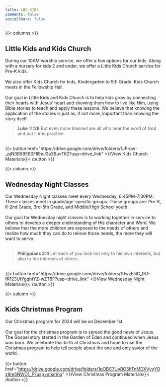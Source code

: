 ```yaml
---
title: LBC.KIDS
comments: false
socialShare: false
---
```


{{< columns >}}
## Little Kids and Kids Church
During our 10AM worship service, we offer a few options for our kids. Along with a nursery for kids 2 and under, we offer a Little Kids Church service for Pre-K kids.</br>
</br>
We also offer Kids Church for kids, Kindergarten to 5th Grade. Kids Church meets in the Fellowship Hall.</br>
</br>
Our goal in Little Kids and Kids Church is to help kids grow by connecting their hearts with Jesus' heart and showing them how to live like Him, using Bible stories to teach and apply these lessons. We believe that knowing the application of the stories is just as, if not more, important than knowing the story itself. 
<br>
> **Luke 11:28** But even more blessed are all who hear the word of God and put it into practice.<br>
<br>
{{< button href="https://drive.google.com/drive/folders/1JProw-_pjN3B5BE80Fll9eJ3a3BuvT62?usp=drive_link" >}}View Kids Church Materials{{< /button >}}

{{< column >}}
## Wednesday Night Classes
Our Wednesday Night classes meet every Wednesday, 6:45PM-7:30PM. These classes meet in grade/age-specific groups. These groups are: Pre-K, K-2nd Grade, 3rd-5th Grade, and Middle/High School youth.<br>
<br>
Our goal for Wednesday night classes is to working together in service to others to develop a deeper understanding of His character and Word. We believe that the more children are exposed to the needs of others and realize how much they can do to relieve those needs, the more they will want to serve.<br>
<br>
> **Philippians 2:4** Let each of you look not only to his own interests, but also to the interests of others.<br>
<br>
{{< button href="https://drive.google.com/drive/folders/10wzEliIG_0U-fR123UtYgqhtYZ-wZT5F?usp=drive_link" >}}View Wednesday Night Materials{{< /button >}}

{{< column >}}
## Kids Christmas Program
Our Christmas program for 2024 will be on December 1st. <br>
<br>
Our goal for the christmas program is to spread the good news of Jesus. The Gospel story started in the Garden of Eden and continued when Jesus was born. We celebrate this birth at Christmas and hope to use the Christmas program to help tell people about the one and only savior of the world.<br>
<br>
{{< button href="https://drive.google.com/drive/folders/1pOBC7UvBO5hTnMDXVvyYOz8re5NWD1_P?usp=sharing" >}}View Christmas Program Materials{{< /button >}}
